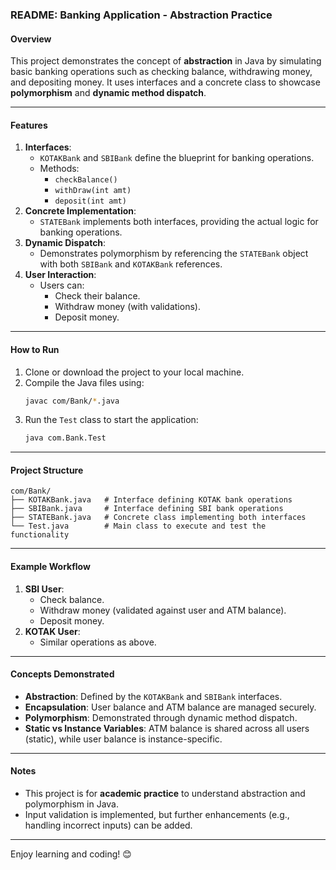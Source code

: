 ### README: Banking Application - Abstraction Practice

#### Overview
This project demonstrates the concept of **abstraction** in Java by simulating basic banking operations such as checking balance, withdrawing money, and depositing money. It uses interfaces and a concrete class to showcase **polymorphism** and **dynamic method dispatch**.

---

#### Features
1. **Interfaces**:
   - `KOTAKBank` and `SBIBank` define the blueprint for banking operations.
   - Methods:
     - `checkBalance()`
     - `withDraw(int amt)`
     - `deposit(int amt)`
2. **Concrete Implementation**:
   - `STATEBank` implements both interfaces, providing the actual logic for banking operations.
3. **Dynamic Dispatch**:
   - Demonstrates polymorphism by referencing the `STATEBank` object with both `SBIBank` and `KOTAKBank` references.
4. **User Interaction**:
   - Users can:
     - Check their balance.
     - Withdraw money (with validations).
     - Deposit money.

---

#### How to Run
1. Clone or download the project to your local machine.
2. Compile the Java files using:
   ```bash
   javac com/Bank/*.java
   ```
3. Run the `Test` class to start the application:
   ```bash
   java com.Bank.Test
   ```

---

#### Project Structure
```plaintext
com/Bank/
├── KOTAKBank.java   # Interface defining KOTAK bank operations
├── SBIBank.java     # Interface defining SBI bank operations
├── STATEBank.java   # Concrete class implementing both interfaces
└── Test.java        # Main class to execute and test the functionality
```

---

#### Example Workflow
1. **SBI User**:
   - Check balance.
   - Withdraw money (validated against user and ATM balance).
   - Deposit money.
2. **KOTAK User**:
   - Similar operations as above.

---

#### Concepts Demonstrated 
- **Abstraction**: Defined by the `KOTAKBank` and `SBIBank` interfaces.
- **Encapsulation**: User balance and ATM balance are managed securely.
- **Polymorphism**: Demonstrated through dynamic method dispatch.
- **Static vs Instance Variables**: ATM balance is shared across all users (static), while user balance is instance-specific.

---

#### Notes
- This project is for **academic practice** to understand abstraction and polymorphism in Java.
- Input validation is implemented, but further enhancements (e.g., handling incorrect inputs) can be added.

---

Enjoy learning and coding! 😊


